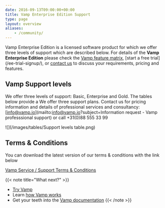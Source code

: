 ```yaml
---
date: 2016-09-13T09:00:00+00:00
title: Vamp Enterprise Edition Support
type: page
layout: overview
aliases:
    - /community/
---
```

Vamp Enterprise Edition is a licensed software product for which we offer three levels of support which are described below. For details of the **Vamp Enterprise Edition** please check the [Vamp feature matrix](/product/enterprise-edition/), [start a free trial] (/ee-trial-signup/), or [contact us](mailto:info@vamp.io) to discuss your requirements, pricing and features.


## Vamp Support levels
We offer three levels of support: Basic, Enterprise and Gold. The tables below provide a 
We offer three support plans. Contact us for pricing information and details of professional services and consultancy: [info@vamp.io](mailto:info@vamp.io?subject=Information request - Vamp professsional support) or call +31(0)88 555 33 99

![](/images/tables/Support levels table.png)

## Terms & Conditions

You can download the latest version of our terms & conditions with the link below

[Vamp Service / Support Terms & Conditions](/terms/vamp-service-support-terms-and-conditions.pdf)  

{{< note title="What next?" >}}
* [Try Vamp](/ee-trial-signup/)
* Learn [how Vamp works](/documentation/how-vamp-works/architecture-and-components)
* Get your teeth into the [Vamp documentation](/documentation/using-vamp/artifacts)
{{< /note >}}
